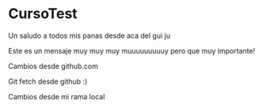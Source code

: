 # CursoTest

Un saludo a todos mis panas desde aca del gui ju

Este es un mensaje muy muy muy muuuuuuuuuy pero que muy importante!

Cambios desde github.com

Git fetch desde github :)

Cambios desde mi rama local
